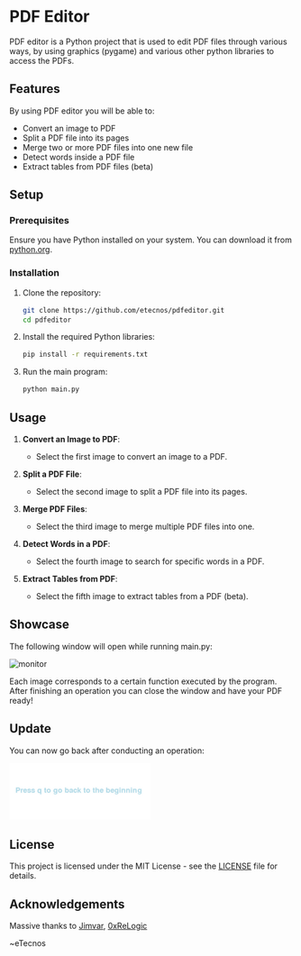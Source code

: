 # PDF Editor

PDF editor is a Python project that is used to edit PDF files through various ways, by using graphics (pygame) and various other python libraries to access the PDFs.

## Features

By using PDF editor you will be able to:
- Convert an image to PDF
- Split a PDF file into its pages
- Merge two or more PDF files into one new file
- Detect words inside a PDF file
- Extract tables from PDF files (beta)

## Setup

### Prerequisites

Ensure you have Python installed on your system. You can download it from [python.org](https://www.python.org/).

### Installation

1. Clone the repository:
    ```sh
    git clone https://github.com/etecnos/pdfeditor.git
    cd pdfeditor
    ```

2. Install the required Python libraries:
    ```sh
    pip install -r requirements.txt
    ```

3. Run the main program:
    ```sh
    python main.py
    ```

## Usage

1. **Convert an Image to PDF**:
    - Select the first image to convert an image to a PDF.

2. **Split a PDF File**:
    - Select the second image to split a PDF file into its pages.

3. **Merge PDF Files**:
    - Select the third image to merge multiple PDF files into one.

4. **Detect Words in a PDF**:
    - Select the fourth image to search for specific words in a PDF.

5. **Extract Tables from PDF**:
    - Select the fifth image to extract tables from a PDF (beta).

## Showcase

The following window will open while running main.py:

![monitor](https://github.com/etecnos/pdfeditor/blob/main/output/monitor.png?raw=true)

Each image corresponds to a certain function executed by the program. After finishing an operation you can close the window and have your PDF ready!

## Update
You can now go back after conducting an operation:

![back](https://github.com/etecnos/pdfeditor/blob/main/output/back.png?raw=true)

## License

This project is licensed under the MIT License - see the [LICENSE](LICENSE) file for details.

## Acknowledgements

Massive thanks to [Jimvar](https://github.com/Jimvar), [0xReLogic](https://github.com/0xReLogic)

~eTecnos
